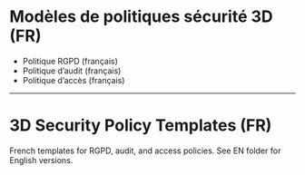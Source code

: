 # Modèles de politiques sécurité 3D (FR)

- Politique RGPD (français)
- Politique d’audit (français)
- Politique d’accès (français)

---

# 3D Security Policy Templates (FR)

French templates for RGPD, audit, and access policies. See EN folder for English versions.
